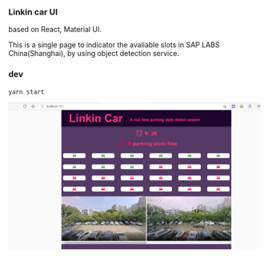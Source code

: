 ### Linkin car UI

based on React, Material UI.

This is a single page to indicator the avaliable slots in SAP LABS China(Shanghai), by using object detection service.

### dev

```
yarn start
```
![dev-res](src\model\imgs\dev-res.png)